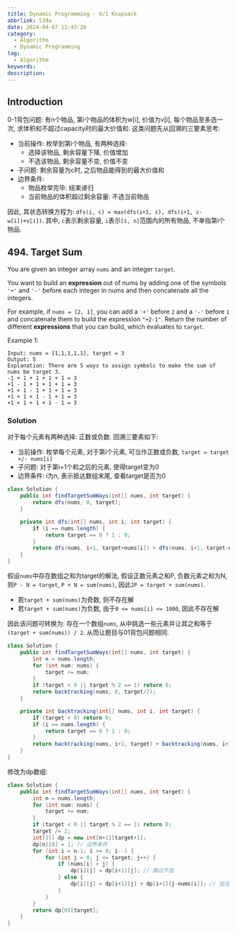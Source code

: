 ```yaml
---
title: Dynamic Programming - 0/1 Knapsack
abbrlink: 539a
date: 2024-04-07 11:43:20
category:
  - Algorithm
  - Dynamic Programming
tag:
  - Algorithm
keywords:
description:
---
```


## Introduction
0-1背包问题: 有n个物品, 第i个物品的体积为w[i], 价值为v[i], 每个物品至多选一次, 求体积和不超过capacity时的最大价值和.
这类问题先从回溯的三要素思考:
* 当前操作: 枚举到第i个物品, 有两种选择:
    * 选择该物品, 剩余容量下降, 价值增加
    * 不选该物品, 剩余容量不变, 价值不变
* 子问题: 剩余容量为c时, 之后物品能得到的最大价值和
* 边界条件:
    * 物品枚举完毕: 结束递归
    * 当前物品的体积超过剩余容量: 不选当前物品

因此, 其状态转换方程为: `dfs(i, c) = max(dfs(i+1, c), dfs(i+1, c-w[i])+v[i])`. 其中, `c`表示剩余容量, `i`表示`[i, n]`范围内的所有物品, 不单指第i个物品.


## 494. Target Sum
You are given an integer array `nums` and an integer `target`.

You want to build an **expression** out of nums by adding one of the symbols `'+'` and `'-'` before each integer in nums and then concatenate all the integers.

For example, if `nums = [2, 1]`, you can add a `'+'` before `2` and a `'-'` before `1` and concatenate them to build the expression `"+2-1"`.
Return the number of different **expressions** that you can build, which evaluates to `target`.

Example 1:
```
Input: nums = [1,1,1,1,1], target = 3
Output: 5
Explanation: There are 5 ways to assign symbols to make the sum of nums be target 3.
-1 + 1 + 1 + 1 + 1 = 3
+1 - 1 + 1 + 1 + 1 = 3
+1 + 1 - 1 + 1 + 1 = 3
+1 + 1 + 1 - 1 + 1 = 3
+1 + 1 + 1 + 1 - 1 = 3
```

### Solution 
对于每个元素有两种选择: 正数或负数. 回溯三要素如下:
* 当前操作: 枚举每个元素, 对于第i个元素, 可当作正数或负数, `target = target +/- nums[i]`
* 子问题: 对于第i+1个和之后的元素, 使得target变为0
* 边界条件: i为n, 表示抵达数组末尾, 查看target是否为0

```java
class Solution {
    public int findTargetSumWays(int[] nums, int target) {
        return dfs(nums, 0, target);
    }

    private int dfs(int[] nums, int i, int target) {
        if (i == nums.length) {
            return target == 0 ? 1 : 0;
        }
        return dfs(nums, i+1, target+nums[i]) + dfs(nums, i+1, target-nums[i]);
    }
}
```

假设`nums`中存在数组之和为target的解法, 假设正数元素之和P, 负数元素之和为N, 则`P - N = target`, `P + N = sum(nums)`, 因此`2P = target + sum(nums)`.
* 若`target + sum(nums)`为奇数, 则不存在解
* 若`target + sum(nums)`为负数, 由于`0 <= nums[i] <= 1000`, 因此不存在解

因此该问题可转换为: 存在一个数组`nums`, 从中挑选一些元素并让其之和等于`(target + sum(nums)) / 2`. 从而让题目与01背包问题相同.

```java
class Solution {
    public int findTargetSumWays(int[] nums, int target) {
        int n = nums.length;
        for (int num: nums) {
            target += num;
        }
        if (target < 0 || target % 2 == 1) return 0;
        return backtracking(nums, 0, target/2);
    }

    private int backtracking(int[] nums, int i, int target) {
        if (target < 0) return 0;
        if (i == nums.length) {
            return target == 0 ? 1 : 0;
        }
        return backtracking(nums, i+1, target) + backtracking(nums, i+1, target-nums[i]);
    }
}
```

修改为dp数组:
```java
class Solution {
    public int findTargetSumWays(int[] nums, int target) {
        int n = nums.length;
        for (int num: nums) {
            target += num;
        }
        if (target < 0 || target % 2 == 1) return 0;
        target /= 2;
        int[][] dp = new int[n+1][target+1];
        dp[n][0] = 1; // 边界条件
        for (int i = n-1; i >= 0; i--) {
            for (int j = 0; j <= target; j++) {
                if (nums[i] > j) {
                    dp[i][j] = dp[i+1][j]; // 跳过不选
                } else {
                    dp[i][j] = dp[i+1][j] + dp[i+1][j-nums[i]]; // 加法原则: 若事件A和B不可能同时发生, 则发生事件A和B的总数等于发生A和发生B的数量之和
                }
            }
        }
        return dp[0][target];
    }
}
```
